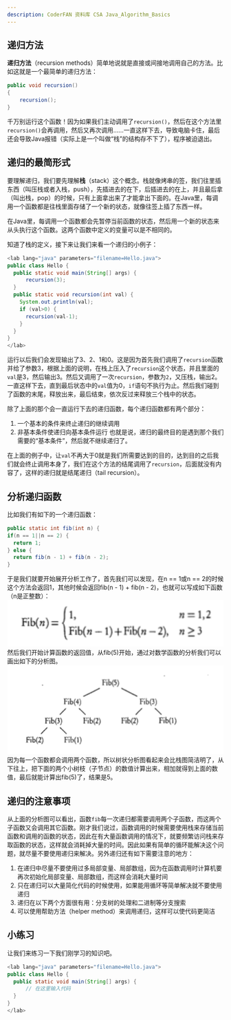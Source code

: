 ```yaml
---
description: CoderFAN 资料库 CSA Java_Algorithm_Basics
---
```


递归方法
------
**递归方法**（recursion methods）简单地说就是直接或间接地调用自己的方法。比如这就是一个最简单的递归方法：
```java
public void recursion()
{
	recursion();
} 
```

千万别运行这个函数！因为如果我们主动调用了`recursion()`，然后在这个方法里`recursion()`会再调用，然后又再次调用……一直这样下去，导致电脑卡住，最后还会导致Java报错（实际上是一个叫做“栈”的结构存不下了），程序被迫退出。

递归的最简形式
-----

要理解递归，我们要先理解**栈**（stack）这个概念。栈就像烤串的签，我们往里插东西（叫压栈或者入栈，push），先插进去的在下，后插进去的在上，并且最后拿（叫出栈，pop）的时候，只有上面拿出来了才能拿出下面的。在Java里，每调用一个函数都是往栈里面存储了一个新的状态，就像往签上插了东西一样。

在Java里，每调用一个函数都会先暂停当前函数的状态，然后用一个新的状态来从头执行这个函数。这两个函数中定义的变量可以是不相同的。

知道了栈的定义，接下来让我们来看一个递归的小例子：
```java
<lab lang="java" parameters="filename=Hello.java">
public class Hello {
  public static void main(String[] args) {
      recursion(3);
  }
  public static void recursion(int val) {
    System.out.println(val);
    if (val>0) {
      recursion(val-1);
    }
  } 
}
</lab>
```
运行以后我们会发现输出了3、2、1和0。这是因为首先我们调用了`recursion`函数并给了参数3，根据上面的说明，在栈上压入了`recursion`这个状态，并且里面的`val`是3，然后输出3。然后又调用了一次`recursion`，参数为`2`，又压栈，输出2。一直这样下去，直到最后状态中的`val`值为0，`if`语句不执行为止。然后我们碰到了函数的末尾，释放出来，最后结束，依次反过来释放三个栈中的状态。

除了上面的那个会一直运行下去的递归函数，每个递归函数都有两个部分：
1. 一个基本的条件来终止递归的继续调用
2. 非基本条件使递归向基本条件运行
也就是说，递归的最终目的是遇到那个我们需要的“基本条件”，然后就不继续递归了。
	
在上面的例子中，让`val`不再大于0就是我们所需要达到的目的，达到目的之后我们就会终止调用本身了，我们在这个方法的结尾调用了`recursion`，后面就没有内容了，这样的递归就是结尾递归（tail recursion）。

分析递归函数
------
比如我们有如下的一个递归函数：
```java
public static int fib(int n) {
if(n == 1||n == 2) {
  return 1;
} else {
  return fib(n - 1) + fib(n - 2);
}
```
于是我们就要开始展开分析工作了，首先我们可以发现，在n == 1或n == 2的时候这个方法会返回1，其他时候会返回fib(n - 1) + fib(n - 2)，也就可以写成如下函数（n是正整数）：
![ch01_Pic1](ch01_Pic1.png)
然后我们开始计算函数的返回值，从fib(5)开始，通过对数学函数的分析我们可以画出如下的分析图。
![ch01_Pic2](ch01_Pic2.png)
因为每一个函数都会调用两个函数，所以树状分析图看起来会比栈图简洁明了，从下往上，把下面的两个小树枝（子节点）的数值计算出来，相加就得到上面的数值，最后就能计算出fib(5)了，结果是5。

递归的注意事项
------
从上面的分析图可以看出，函数`fib`每一次递归都需要调用两个子函数，而这两个子函数又会调用其它函数。刚才我们说过，函数调用的时候需要使用栈来存储当前函数和调用的函数的状态，因此在有大量函数调用的情况下，就要频繁访问栈来存取函数的状态，这样就会消耗掉大量的时间。因此如果有简单的循环能解决这个问题，就尽量不要使用递归来解决。另外递归还有如下需要注意的地方：
1. 在递归中尽量不要使用过多局部变量、局部数组，因为在函数调用时计算机要再次初始化局部变量、局部数组，而这样会消耗大量时间
2. 只在递归可以大量简化代码的时候使用，如果能用循环等简单解决就不要使用递归
3. 递归在以下两个方面很有用：分支树的处理和二进制等分支搜索
4. 可以使用帮助方法（helper method）来调用递归，这样可以使代码更简洁

小练习
------
让我们来练习一下我们刚学习的知识吧。
```java
<lab lang="java" parameters="filename=Hello.java">
public class Hello {
  public static void main(String[] args) {
      // 在这里输入代码
  }
}
</lab>
```